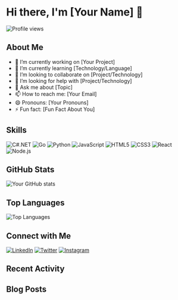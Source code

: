 # Hi there, I'm [Your Name] 👋

![Profile views](https://gpvc.arturio.dev/[YourUsername])

## About Me

- 🔭 I’m currently working on [Your Project]
- 🌱 I’m currently learning [Technology/Language]
- 👯 I’m looking to collaborate on [Project/Technology]
- 🤔 I’m looking for help with [Project/Technology]
- 💬 Ask me about [Topic]
- 📫 How to reach me: [Your Email]
- 😄 Pronouns: [Your Pronouns]
- ⚡ Fun fact: [Fun Fact About You]

## Skills

![C#.NET](https://img.shields.io/badge/Python-3776AB?style=for-the-badge&logo=python&logoColor=9116bf)
![Go](https://img.shields.io/badge/Python-3776AB?style=for-the-badge&logo=python&logoColor=79d4fd)
![Python](https://img.shields.io/badge/Python-3776AB?style=for-the-badge&logo=python&logoColor=white)
![JavaScript](https://img.shields.io/badge/JavaScript-F7DF1E?style=for-the-badge&logo=javascript&logoColor=black)
![HTML5](https://img.shields.io/badge/HTML5-E34F26?style=for-the-badge&logo=html5&logoColor=white)
![CSS3](https://img.shields.io/badge/CSS3-1572B6?style=for-the-badge&logo=css3&logoColor=white)
![React](https://img.shields.io/badge/React-20232A?style=for-the-badge&logo=react&logoColor=61DAFB)
![Node.js](https://img.shields.io/badge/Node.js-339933?style=for-the-badge&logo=nodedotjs&logoColor=white)

## GitHub Stats

![Your GitHub stats](https://github-readme-stats.vercel.app/api?username=nzkyyds&show_icons=true&theme=radical)

## Top Languages

![Top Languages](https://github-readme-stats.vercel.app/api/top-langs/?username=nzkyyds&layout=compact&theme=radical)

## Connect with Me

[![LinkedIn](https://img.shields.io/badge/LinkedIn-0A66C2?style=for-the-badge&logo=linkedin&logoColor=white)](https://www.linkedin.com/in/[YourLinkedInUsername]/)
[![Twitter](https://img.shields.io/badge/Twitter-1DA1F2?style=for-the-badge&logo=twitter&logoColor=white)](https://twitter.com/[YourTwitterUsername])
[![Instagram](https://img.shields.io/badge/Instagram-E4405F?style=for-the-badge&logo=instagram&logoColor=white)](https://www.instagram.com/[YourInstagramUsername]/)

## Recent Activity

<!--START_SECTION:activity-->
<!--END_SECTION:activity-->

## Blog Posts

<!-- BLOG-POST-LIST:START -->
<!-- BLOG-POST-LIST:END -->
